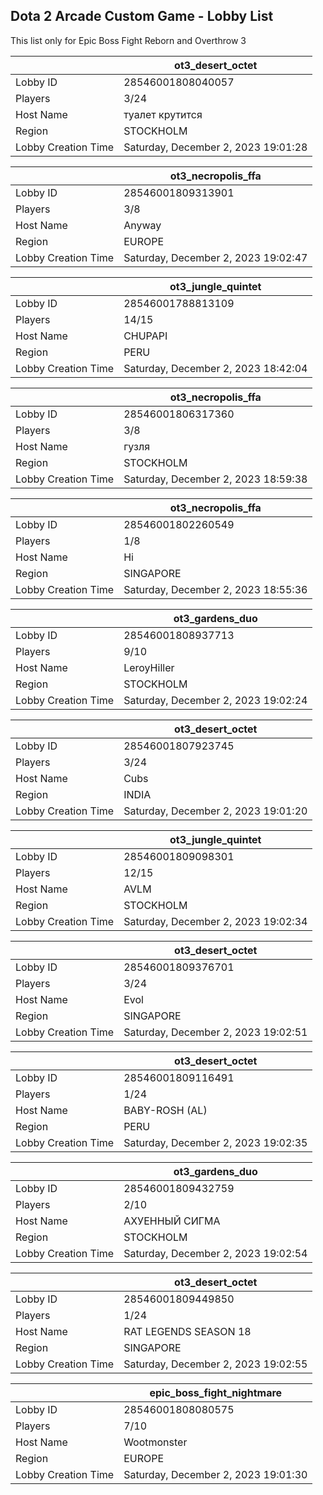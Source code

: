## Dota 2 Arcade Custom Game - Lobby List

This list only for Epic Boss Fight Reborn and Overthrow 3

|  | ot3_desert_octet |
| ------ | ------ |
| Lobby ID | 28546001808040057 |
| Players | 3/24 |
| Host Name | туалет крутится |
| Region | STOCKHOLM |
| Lobby Creation Time | Saturday, December 2, 2023 19:01:28 |


|  | ot3_necropolis_ffa |
| ------ | ------ |
| Lobby ID | 28546001809313901 |
| Players | 3/8 |
| Host Name | Anyway |
| Region | EUROPE |
| Lobby Creation Time | Saturday, December 2, 2023 19:02:47 |


|  | ot3_jungle_quintet |
| ------ | ------ |
| Lobby ID | 28546001788813109 |
| Players | 14/15 |
| Host Name | CHUPAPI |
| Region | PERU |
| Lobby Creation Time | Saturday, December 2, 2023 18:42:04 |


|  | ot3_necropolis_ffa |
| ------ | ------ |
| Lobby ID | 28546001806317360 |
| Players | 3/8 |
| Host Name | гузля |
| Region | STOCKHOLM |
| Lobby Creation Time | Saturday, December 2, 2023 18:59:38 |


|  | ot3_necropolis_ffa |
| ------ | ------ |
| Lobby ID | 28546001802260549 |
| Players | 1/8 |
| Host Name | Hi |
| Region | SINGAPORE |
| Lobby Creation Time | Saturday, December 2, 2023 18:55:36 |


|  | ot3_gardens_duo |
| ------ | ------ |
| Lobby ID | 28546001808937713 |
| Players | 9/10 |
| Host Name | LeroyHiller |
| Region | STOCKHOLM |
| Lobby Creation Time | Saturday, December 2, 2023 19:02:24 |


|  | ot3_desert_octet |
| ------ | ------ |
| Lobby ID | 28546001807923745 |
| Players | 3/24 |
| Host Name | Cubs |
| Region | INDIA |
| Lobby Creation Time | Saturday, December 2, 2023 19:01:20 |


|  | ot3_jungle_quintet |
| ------ | ------ |
| Lobby ID | 28546001809098301 |
| Players | 12/15 |
| Host Name | AVLM |
| Region | STOCKHOLM |
| Lobby Creation Time | Saturday, December 2, 2023 19:02:34 |


|  | ot3_desert_octet |
| ------ | ------ |
| Lobby ID | 28546001809376701 |
| Players | 3/24 |
| Host Name | Evol |
| Region | SINGAPORE |
| Lobby Creation Time | Saturday, December 2, 2023 19:02:51 |


|  | ot3_desert_octet |
| ------ | ------ |
| Lobby ID | 28546001809116491 |
| Players | 1/24 |
| Host Name | BABY-ROSH (AL) |
| Region | PERU |
| Lobby Creation Time | Saturday, December 2, 2023 19:02:35 |


|  | ot3_gardens_duo |
| ------ | ------ |
| Lobby ID | 28546001809432759 |
| Players | 2/10 |
| Host Name | АХУЕННЫЙ СИГМА |
| Region | STOCKHOLM |
| Lobby Creation Time | Saturday, December 2, 2023 19:02:54 |


|  | ot3_desert_octet |
| ------ | ------ |
| Lobby ID | 28546001809449850 |
| Players | 1/24 |
| Host Name | RAT LEGENDS SEASON 18 |
| Region | SINGAPORE |
| Lobby Creation Time | Saturday, December 2, 2023 19:02:55 |


|  | epic_boss_fight_nightmare |
| ------ | ------ |
| Lobby ID | 28546001808080575 |
| Players | 7/10 |
| Host Name | Wootmonster |
| Region | EUROPE |
| Lobby Creation Time | Saturday, December 2, 2023 19:01:30 |


